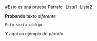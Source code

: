 #Esto es una prueba
Párrafo
-Lista1
-Lista2

__Probando__ texto _diferente_

~~~
Esto sería código
~~~

Y aqui un ejemplo de párrafo.
